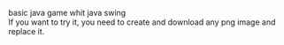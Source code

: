 basic java game whit java swing  
If you want to try it, you need to create and download any png image and replace it.

